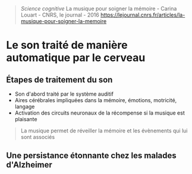 > *Science cognitive* 
> La musique pour soigner la mémoire - Carina Louart - CNRS, le journal - 2016
> https://lejournal.cnrs.fr/articles/la-musique-pour-soigner-la-memoire

# Le son traité de manière automatique par le cerveau

## Étapes de traitement du son 

- Son d'abord traité par le système auditif 
- Aires cérébrales impliquées dans la mémoire, émotions, motricité, langage
- Activation des circuits neuronaux de la récompense si la musique est plaisante  

> La musique permet de réveiller la mémoire et les évènements qui lui sont associés

## Une persistance étonnante chez les malades d'Alzheimer

